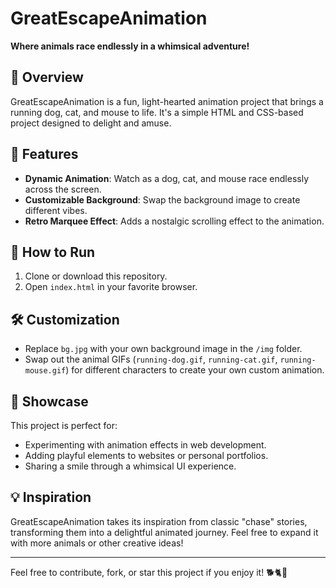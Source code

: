 # GreatEscapeAnimation
**Where animals race endlessly in a whimsical adventure!**

## 🐾 Overview
GreatEscapeAnimation is a fun, light-hearted animation project that brings a running dog, cat, and mouse to life. It's a simple HTML and CSS-based project designed to delight and amuse.

## 🎨 Features
- **Dynamic Animation**: Watch as a dog, cat, and mouse race endlessly across the screen.
- **Customizable Background**: Swap the background image to create different vibes.
- **Retro Marquee Effect**: Adds a nostalgic scrolling effect to the animation.

## 🚀 How to Run
1. Clone or download this repository.
2. Open `index.html` in your favorite browser.

## 🛠 Customization
- Replace `bg.jpg` with your own background image in the `/img` folder.
- Swap out the animal GIFs (`running-dog.gif`, `running-cat.gif`, `running-mouse.gif`) for different characters to create your own custom animation.

## 🎉 Showcase
This project is perfect for:
- Experimenting with animation effects in web development.
- Adding playful elements to websites or personal portfolios.
- Sharing a smile through a whimsical UI experience.

## 💡 Inspiration
GreatEscapeAnimation takes its inspiration from classic "chase" stories, transforming them into a delightful animated journey. Feel free to expand it with more animals or other creative ideas!

---
Feel free to contribute, fork, or star this project if you enjoy it! 🐕🐈🐁
